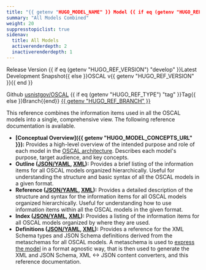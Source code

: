 ```yaml
---
title: "{{ getenv "HUGO_MODEL_NAME" }} Model {{ if eq (getenv "HUGO_REF_VERSION") "develop" }}Development Snapshot{{ else }}v{{ getenv "HUGO_REF_VERSION" }}{{ end }} Reference"
summary: "All Models Combined"
weight: 20
suppresstopiclist: true
sidenav:
  title: All Models
  activerenderdepth: 2
  inactiverenderdepth: 1
---
```


<p><span class="usa-tag">Release Version</span> {{ if eq (getenv "HUGO_REF_VERSION") "develop" }}Latest Development Snapshot{{ else }}OSCAL v{{ getenv "HUGO_REF_VERSION" }}{{ end }}</p>
<p><span class="usa-tag">Github</span> <a href="https://github.com/usnistgov/OSCAL">usnistgov/OSCAL</a> <span class="usa-tag">{{ if eq (getenv "HUGO_REF_TYPE") "tag" }}Tag{{ else }}Branch{{end}}</span> <a href="https://github.com/usnistgov/OSCAL/tree/{{ getenv "HUGO_REF_BRANCH" }}">{{ getenv "HUGO_REF_BRANCH" }}</a></p>

This reference combines the information items used in all the OSCAL models into a single, comprehensive view. The following reference documentation is available.

- **[Conceptual Overview]({{ getenv "HUGO_MODEL_CONCEPTS_URL" }}):** Provides a high-level overview of the intended purpose and role of each model in the [OSCAL architecture](/concepts/layer/). Describes each model's purpose, target audience, and key concepts.
- **Outline ([JSON/YAML](json-outline/), [XML](xml-outline/)):** Provides a brief listing of the information items for all OSCAL models organized hierarchically. Useful for understanding the structure and basic syntax of all the OSCAL models in a given format.
- **Reference ([JSON/YAML](json-reference/), [XML](xml-reference/)):** Provides a detailed description of the structure and syntax for the information items for all OSCAL models organized hierarchically. Useful for understanding how to use information items within all the OSCAL models in the given format.
- **Index ([JSON/YAML](json-index/), [XML](xml-index/)):** Provides a listing of the information items for all OSCAL models organized by where they are used.
- **Definitions ([JSON/YAML](json-definitions/), [XML](xml-definitions/)):** Provides a reference for the XML Schema types and JSON Schema definitions derived from the metaschemas for all OSCAL models. A metaschema is used to [express the model](/concepts/layer/overview/#modeling-approach) in a format agnostic way, that is then used to generate the XML and JSON Schema, XML <-> JSON content converters, and this reference documentation.
